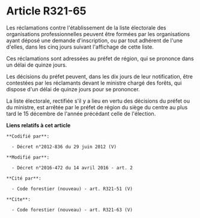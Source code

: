 # Article R321-65

Les réclamations contre l'établissement de la liste électorale des organisations professionnelles peuvent être formées par
les organisations ayant déposé une demande d'inscription, ou par tout adhérent de l'une d'elles, dans les cinq jours suivant
l'affichage de cette liste. 

Ces réclamations sont adressées au préfet de région, qui se prononce dans un délai de quinze jours. 

Les décisions du préfet peuvent, dans les dix jours de leur notification, être contestées par les réclamants devant le
ministre chargé des forêts, qui dispose d'un délai de quinze jours pour se prononcer. 

La liste électorale, rectifiée s'il y a lieu en vertu des décisions du préfet ou du ministre, est arrêtée par le préfet de
région du siège du centre au plus tard le 15 décembre de l'année précédant celle de l'élection.

**Liens relatifs à cet article**

	**Codifié par**:

	  - Décret n°2012-836 du 29 juin 2012 (V)

	**Modifié par**:

	  - Décret n°2016-472 du 14 avril 2016 - art. 2

	**Cité par**:

	  - Code forestier (nouveau) - art. R321-51 (V)

	**Cite**:

	  - Code forestier (nouveau) - art. R321-63 (V)
